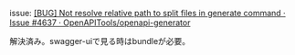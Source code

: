 issue: [\[BUG\] Not resolve relative path to split files in generate command · Issue \#4637 · OpenAPITools/openapi\-generator](https://github.com/OpenAPITools/openapi-generator/issues/4637)

解決済み。swagger-uiで見る時はbundleが必要。
